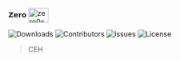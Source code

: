 𝗭𝗲𝗿𝗼 <img align="center" src="https://cdn-icons-png.flaticon.com/512/6294/6294076.png" alt="zero0xy" height="30" width="40" /></a>

![Downloads](https://img.shields.io/github/downloads/ShaanCoding/ReadME-Generator/total) ![Contributors](https://img.shields.io/github/contributors/ShaanCoding/ReadME-Generator?color=dark-green) ![Issues](https://img.shields.io/github/issues/ShaanCoding/ReadME-Generator) ![License](https://img.shields.io/github/license/ShaanCoding/ReadME-Generator) 
> CEH  

